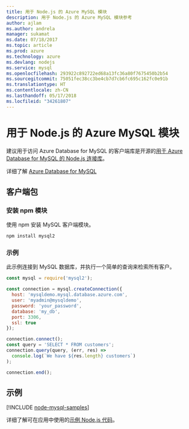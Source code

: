 ```yaml
---
title: 用于 Node.js 的 Azure MySQL 模块
description: 用于 Node.js 的 Azure MySQL 模块参考
author: ajlam
ms.author: andrela
manager: sukamat
ms.date: 07/18/2017
ms.topic: article
ms.prod: azure
ms.technology: azure
ms.devlang: nodejs
ms.service: mysql
ms.openlocfilehash: 293922c892722ed68a13fc36a80f7675450b2b54
ms.sourcegitcommit: 75051fec38cc3be4cb7d7cb6fc695c162fc0e91b
ms.translationtype: HT
ms.contentlocale: zh-CN
ms.lasthandoff: 05/17/2018
ms.locfileid: "34261807"
---
```

# <a name="azure-mysql-modules-for-nodejs"></a>用于 Node.js 的 Azure MySQL 模块

建议用于访问 Azure Database for MySQL 的客户端库是开源的[用于 Azure Database for MySQL 的 Node.js 连接库](https://github.com/sidorares/node-mysql2)。 

详细了解 [Azure Database for MySQL](https://docs.microsoft.com/azure/MySQL/)

## <a name="client-package"></a>客户端包

### <a name="install-the-npm-module"></a>安装 npm 模块

使用 npm 安装 MySQL 客户端模块。

```bash
npm install mysql2
```   

### <a name="example"></a>示例

此示例连接到 MySQL 数据库，并执行一个简单的查询来检索所有客户。

```javascript
const mysql = require('mysql2');

const connection = mysql.createConnection({
  host: 'mysqldemo.mysql.database.azure.com',
  user: 'myadmin@mysqldemo',
  password: 'your_password',
  database: 'my_db',
  port: 3306,
  ssl: true
});

connection.connect();
const query = 'SELECT * FROM customers';
connection.query(query, (err, res) =>
  console.log(`We have ${res.length} customers`)
);

connection.end();
```

## <a name="samples"></a>示例

[!INCLUDE [node-mysql-samples](../docs-ref-conceptual/includes/mysql-samples.md)]

详细了解可在应用中使用的[示例 Node.js 代码](https://azure.microsoft.com/resources/samples/?platform=nodejs)。
